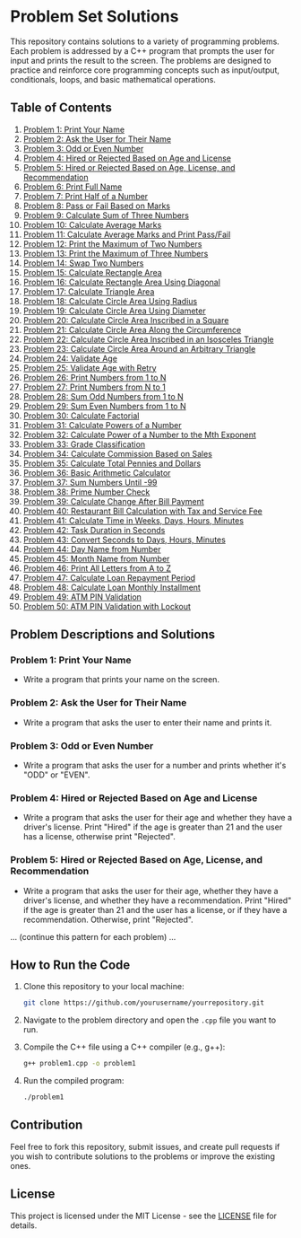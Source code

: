 # Problem Set Solutions

This repository contains solutions to a variety of programming problems. Each problem is addressed by a C++ program that prompts the user for input and prints the result to the screen. The problems are designed to practice and reinforce core programming concepts such as input/output, conditionals, loops, and basic mathematical operations.

## Table of Contents

1. [Problem 1: Print Your Name](#problem-1-print-your-name)
2. [Problem 2: Ask the User for Their Name](#problem-2-ask-the-user-for-their-name)
3. [Problem 3: Odd or Even Number](#problem-3-odd-or-even-number)
4. [Problem 4: Hired or Rejected Based on Age and License](#problem-4-hired-or-rejected-based-on-age-and-license)
5. [Problem 5: Hired or Rejected Based on Age, License, and Recommendation](#problem-5-hired-or-rejected-based-on-age-license-and-recommendation)
6. [Problem 6: Print Full Name](#problem-6-print-full-name)
7. [Problem 7: Print Half of a Number](#problem-7-print-half-of-a-number)
8. [Problem 8: Pass or Fail Based on Marks](#problem-8-pass-or-fail-based-on-marks)
9. [Problem 9: Calculate Sum of Three Numbers](#problem-9-calculate-sum-of-three-numbers)
10. [Problem 10: Calculate Average Marks](#problem-10-calculate-average-marks)
11. [Problem 11: Calculate Average Marks and Print Pass/Fail](#problem-11-calculate-average-marks-and-print-passfail)
12. [Problem 12: Print the Maximum of Two Numbers](#problem-12-print-the-maximum-of-two-numbers)
13. [Problem 13: Print the Maximum of Three Numbers](#problem-13-print-the-maximum-of-three-numbers)
14. [Problem 14: Swap Two Numbers](#problem-14-swap-two-numbers)
15. [Problem 15: Calculate Rectangle Area](#problem-15-calculate-rectangle-area)
16. [Problem 16: Calculate Rectangle Area Using Diagonal](#problem-16-calculate-rectangle-area-using-diagonal)
17. [Problem 17: Calculate Triangle Area](#problem-17-calculate-triangle-area)
18. [Problem 18: Calculate Circle Area Using Radius](#problem-18-calculate-circle-area-using-radius)
19. [Problem 19: Calculate Circle Area Using Diameter](#problem-19-calculate-circle-area-using-diameter)
20. [Problem 20: Calculate Circle Area Inscribed in a Square](#problem-20-calculate-circle-area-inscribed-in-a-square)
21. [Problem 21: Calculate Circle Area Along the Circumference](#problem-21-calculate-circle-area-along-the-circumference)
22. [Problem 22: Calculate Circle Area Inscribed in an Isosceles Triangle](#problem-22-calculate-circle-area-inscribed-in-an-isosceles-triangle)
23. [Problem 23: Calculate Circle Area Around an Arbitrary Triangle](#problem-23-calculate-circle-area-around-an-arbitrary-triangle)
24. [Problem 24: Validate Age](#problem-24-validate-age)
25. [Problem 25: Validate Age with Retry](#problem-25-validate-age-with-retry)
26. [Problem 26: Print Numbers from 1 to N](#problem-26-print-numbers-from-1-to-n)
27. [Problem 27: Print Numbers from N to 1](#problem-27-print-numbers-from-n-to-1)
28. [Problem 28: Sum Odd Numbers from 1 to N](#problem-28-sum-odd-numbers-from-1-to-n)
29. [Problem 29: Sum Even Numbers from 1 to N](#problem-29-sum-even-numbers-from-1-to-n)
30. [Problem 30: Calculate Factorial](#problem-30-calculate-factorial)
31. [Problem 31: Calculate Powers of a Number](#problem-31-calculate-powers-of-a-number)
32. [Problem 32: Calculate Power of a Number to the Mth Exponent](#problem-32-calculate-power-of-a-number-to-the-mth-exponent)
33. [Problem 33: Grade Classification](#problem-33-grade-classification)
34. [Problem 34: Calculate Commission Based on Sales](#problem-34-calculate-commission-based-on-sales)
35. [Problem 35: Calculate Total Pennies and Dollars](#problem-35-calculate-total-pennies-and-dollars)
36. [Problem 36: Basic Arithmetic Calculator](#problem-36-basic-arithmetic-calculator)
37. [Problem 37: Sum Numbers Until -99](#problem-37-sum-numbers-until--99)
38. [Problem 38: Prime Number Check](#problem-38-prime-number-check)
39. [Problem 39: Calculate Change After Bill Payment](#problem-39-calculate-change-after-bill-payment)
40. [Problem 40: Restaurant Bill Calculation with Tax and Service Fee](#problem-40-restaurant-bill-calculation-with-tax-and-service-fee)
41. [Problem 41: Calculate Time in Weeks, Days, Hours, Minutes](#problem-41-calculate-time-in-weeks-days-hours-minutes)
42. [Problem 42: Task Duration in Seconds](#problem-42-task-duration-in-seconds)
43. [Problem 43: Convert Seconds to Days, Hours, Minutes](#problem-43-convert-seconds-to-days-hours-minutes)
44. [Problem 44: Day Name from Number](#problem-44-day-name-from-number)
45. [Problem 45: Month Name from Number](#problem-45-month-name-from-number)
46. [Problem 46: Print All Letters from A to Z](#problem-46-print-all-letters-from-a-to-z)
47. [Problem 47: Calculate Loan Repayment Period](#problem-47-calculate-loan-repayment-period)
48. [Problem 48: Calculate Loan Monthly Installment](#problem-48-calculate-loan-monthly-installment)
49. [Problem 49: ATM PIN Validation](#problem-49-atm-pin-validation)
50. [Problem 50: ATM PIN Validation with Lockout](#problem-50-atm-pin-validation-with-lockout)

## Problem Descriptions and Solutions

### Problem 1: Print Your Name
- Write a program that prints your name on the screen.

### Problem 2: Ask the User for Their Name
- Write a program that asks the user to enter their name and prints it.

### Problem 3: Odd or Even Number
- Write a program that asks the user for a number and prints whether it's "ODD" or "EVEN".

### Problem 4: Hired or Rejected Based on Age and License
- Write a program that asks the user for their age and whether they have a driver's license. Print "Hired" if the age is greater than 21 and the user has a license, otherwise print "Rejected".

### Problem 5: Hired or Rejected Based on Age, License, and Recommendation
- Write a program that asks the user for their age, whether they have a driver's license, and whether they have a recommendation. Print "Hired" if the age is greater than 21 and the user has a license, or if they have a recommendation. Otherwise, print "Rejected".

... (continue this pattern for each problem) ...

## How to Run the Code

1. Clone this repository to your local machine:

    ```bash
    git clone https://github.com/yourusername/yourrepository.git
    ```

2. Navigate to the problem directory and open the `.cpp` file you want to run.

3. Compile the C++ file using a C++ compiler (e.g., g++):

    ```bash
    g++ problem1.cpp -o problem1
    ```

4. Run the compiled program:

    ```bash
    ./problem1
    ```

## Contribution

Feel free to fork this repository, submit issues, and create pull requests if you wish to contribute solutions to the problems or improve the existing ones.

## License

This project is licensed under the MIT License - see the [LICENSE](LICENSE) file for details.
